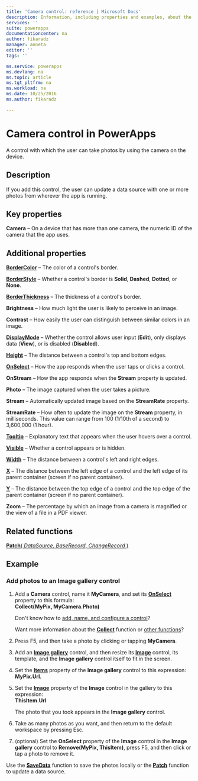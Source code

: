 ```yaml
---
title: 'Camera control: reference | Microsoft Docs'
description: Information, including properties and examples, about the Camera control
services: ''
suite: powerapps
documentationcenter: na
author: fikaradz
manager: anneta
editor: ''
tags: ''

ms.service: powerapps
ms.devlang: na
ms.topic: article
ms.tgt_pltfrm: na
ms.workload: na
ms.date: 10/25/2016
ms.author: fikaradz

---
```

# Camera control in PowerApps
A control with which the user can take photos by using the camera on the device.

## Description
If you add this control, the user can update a data source with one or more photos from wherever the app is running.

## Key properties
**Camera** – On a device that has more than one camera, the numeric ID of the camera that the app uses.

## Additional properties
**[BorderColor](../../controls/properties-color-border.md)** – The color of a control's border.

**[BorderStyle](../../controls/properties-color-border.md)** – Whether a control's border is **Solid**, **Dashed**, **Dotted**, or **None**.

**[BorderThickness](../../controls/properties-color-border.md)** – The thickness of a control's border.

**Brightness** – How much light the user is likely to perceive in an image.

**Contrast** – How easily the user can distinguish between similar colors in an image.

**[DisplayMode](../../controls/properties-core.md)** – Whether the control allows user input (**Edit**), only displays data (**View**), or is disabled (**Disabled**).

**[Height](../../controls/properties-size-location.md)** – The distance between a control's top and bottom edges.

**[OnSelect](../../controls/properties-core.md)** – How the app responds when the user taps or clicks a control.

**OnStream** – How the app responds when the **Stream** property is updated.

**Photo** – The image captured  when the user takes a picture.

**Stream** – Automatically updated image based on the **StreamRate** property.

**StreamRate** – How often to update the image on the **Stream** property, in milliseconds.  This value can range from 100 (1/10th of a second) to 3,600,000 (1 hour).

**[Tooltip](../../controls/properties-core.md)** – Explanatory text that appears when the user hovers over a control.

**[Visible](../../controls/properties-core.md)** – Whether a control appears or is hidden.

**[Width](../../controls/properties-size-location.md)** – The distance between a control's left and right edges.

**[X](../../controls/properties-size-location.md)** – The distance between the left edge of a control and the left edge of its parent container (screen if no parent container).

**[Y](../../controls/properties-size-location.md)** – The distance between the top edge of a control and the top edge of the parent container (screen if no parent container).

**Zoom** – The percentage by which an image from a camera is magnified or the view of a file in a PDF viewer.

## Related functions
[**Patch**( *DataSource*, *BaseRecord*, *ChangeRecord* )](../../functions/function-patch.md)

## Example
### Add photos to an Image gallery control
1. Add a **Camera** control, name it **MyCamera**, and set its **[OnSelect](../../controls/properties-core.md)** property to this formula:<br>
   **Collect(MyPix, MyCamera.Photo)**
   
    Don't know how to [add, name, and configure a control](../add-configure-controls.md)?
   
    Want more information about the **[Collect](../../functions/function-clear-collect-clearcollect.md)** function or [other functions](../formula-reference.md)?
2. Press F5, and then take a photo by clicking or tapping **MyCamera**.
3. Add an **[Image gallery](control-gallery.md)** control, and then resize its **[Image](../../controls/control-image.md)** control, its template, and the **Image gallery** control itself to fit in the screen.
4. Set the **[Items](../../controls/properties-core.md)** property of the **Image gallery** control to this expression:<br>**MyPix.Url**.
5. Set the **[Image](../../controls/properties-visual.md)** property of the **Image** control in the gallery to this expression:<br>
   **ThisItem.Url**
   
    The photo that you took appears in the **Image gallery** control.
6. Take as many photos as you want, and then return to the default workspace by pressing Esc.
7. (optional) Set the **OnSelect** property of the **Image** control in the **Image gallery** control to **Remove(MyPix, ThisItem)**, press F5, and then click or tap a photo to remove it.

Use the **[SaveData](../../functions/function-savedata-loaddata.md)** function to save the photos locally or the **[Patch](../../functions/function-patch.md)** function to update a data source.

